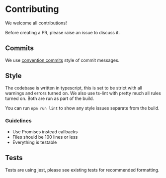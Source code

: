 # Contributing

We welcome all contributions!

Before creating a PR, please raise an issue to discuss it.

## Commits

We use [convention commits](https://www.conventionalcommits.org) style of commit messages.

## Style

The codebase is written in typescript, this is set to be strict with all warnings and errors turned on. We also use ts-lint with pretty much all rules turned on. Both are run as part of the build.

You can run `npm run lint` to show any style issues separate from the build.

### Guidelines

* Use Promises instead callbacks
* Files should be 100 lines or less
* Everything is testable

## Tests

Tests are using jest, please see existing tests for recommended formatting.
